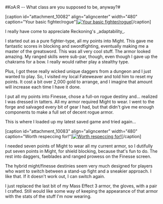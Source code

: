 #KoA:R -- What class are you supposed to be, anyway?#

[caption id="attachment\_10082" align="aligncenter" width="480" caption="Your basic fighter/rogue"][![](http://westkarana.com/wp-content/uploads/2012/02/Reckoning-2012-02-10-07-45-06-31-480x384.jpg "Your basic fighter/rogue")](http://westkarana.com/wp-content/uploads/2012/02/Reckoning-2012-02-10-07-45-06-31.jpg)[/caption]

I really have come to appreciate Reckoning's \_adaptability\_. 

I started out as a pure fighter-type, all my points into Might. This gave me fantastic scores in blocking and swordfighting, eventually making me a master of the greatsword. This was all very cool stuff. The armor looked amazing. My ranged skills were sub-par, though, even though I gave up the chakrams for a bow. I really would rather play a stealthy type.

Plus, I got these really wicked unique daggers from a dungeon and I just wanted to play. So, I visited my local Fateweaver and told him to reset my points. It cost a bit over 2,000 gold to arrange, and I imagine that amount will increase each time I have it done.

I put all my points into Finesse, chose a full-on rogue destiny and... realized I was dressed in tatters. All my armor required Might to wear. I went to the forge and salvaged every bit of gear I had, but that didn't give me enough components to make a full set of decent rogue armor.

This is where I loaded up my latest saved game and tried again...

[caption id="attachment\_10083" align="aligncenter" width="480" caption="Worth respeccing for!"][![](http://westkarana.com/wp-content/uploads/2012/02/Reckoning-2012-02-10-07-38-05-11-480x384.jpg "Worth respeccing for!")](http://westkarana.com/wp-content/uploads/2012/02/Reckoning-2012-02-10-07-38-05-11.jpg)[/caption]

I needed seven points of Might to wear all my current armor, so I dutifully put seven points in Might, for shield blocking, because that's fun to do. The rest into daggers, faeblades and ranged prowess on the Finesse screen.

The hybrid might/finesse destinies seem very much designed for players who want to switch between a stand-up fight and a sneakier approach. I like that. If it doesn't work out, I can switch again.

I just replaced the last bit of my Mass Effect 3 armor, the gloves, with a pair I crafted. Still would like some way of keeping the appearance of that armor with the stats of the stuff I'm now wearing.

